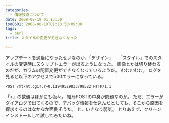 ```yaml
---
categories:
  - 情報技術について
date: 2008-08-19 01:13:50
iso8601: 2008-08-19T01:13:50+09:00
tags:
  - perl
title: スタイルの変更ができなくなった

---
```


アップデートを適当にやったせいなのか、「デザイン」－「スタイル」でのスタイルの変更時にスクリプトエラーが出るようになった。
画像とかは切り替わるのだが、カラムの配置変更ができなくなっているようだ。
むむむむむ。
ログを見ると以下のアクセスで500エラーになっている。
```default
POST /mt/mt.cgi?.r=0.11949529833798522 HTTP/1.1
```
「.r」の数値はほかにも色々。
結局POSTの中身が問題なのか。
ただ、エラーがダイアログで出てくるので、デバッグ情報を仕込んだとしても、そこから原因を探求するのはなかなか面倒そうだ。
と、いきなり弱気。
とりあえず、クリーンインストールして試してみたいね。
    	